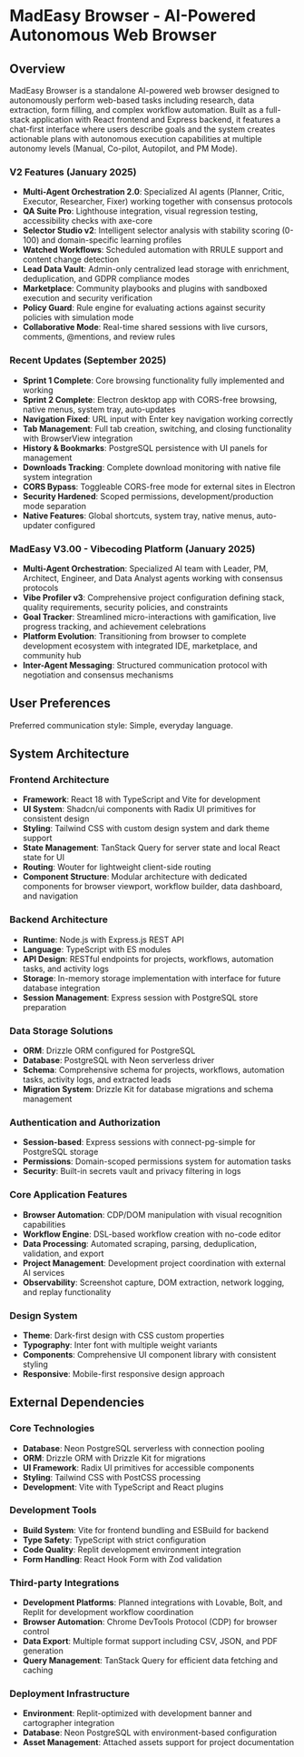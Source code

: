 # MadEasy Browser - AI-Powered Autonomous Web Browser

## Overview

MadEasy Browser is a standalone AI-powered web browser designed to autonomously perform web-based tasks including research, data extraction, form filling, and complex workflow automation. Built as a full-stack application with React frontend and Express backend, it features a chat-first interface where users describe goals and the system creates actionable plans with autonomous execution capabilities at multiple autonomy levels (Manual, Co-pilot, Autopilot, and PM Mode).

### V2 Features (January 2025)
- **Multi-Agent Orchestration 2.0**: Specialized AI agents (Planner, Critic, Executor, Researcher, Fixer) working together with consensus protocols
- **QA Suite Pro**: Lighthouse integration, visual regression testing, accessibility checks with axe-core
- **Selector Studio v2**: Intelligent selector analysis with stability scoring (0-100) and domain-specific learning profiles
- **Watched Workflows**: Scheduled automation with RRULE support and content change detection
- **Lead Data Vault**: Admin-only centralized lead storage with enrichment, deduplication, and GDPR compliance modes
- **Marketplace**: Community playbooks and plugins with sandboxed execution and security verification
- **Policy Guard**: Rule engine for evaluating actions against security policies with simulation mode
- **Collaborative Mode**: Real-time shared sessions with live cursors, comments, @mentions, and review rules

### Recent Updates (September 2025)
- **Sprint 1 Complete**: Core browsing functionality fully implemented and working
- **Sprint 2 Complete**: Electron desktop app with CORS-free browsing, native menus, system tray, auto-updates
- **Navigation Fixed**: URL input with Enter key navigation working correctly
- **Tab Management**: Full tab creation, switching, and closing functionality with BrowserView integration
- **History & Bookmarks**: PostgreSQL persistence with UI panels for management
- **Downloads Tracking**: Complete download monitoring with native file system integration
- **CORS Bypass**: Toggleable CORS-free mode for external sites in Electron
- **Security Hardened**: Scoped permissions, development/production mode separation
- **Native Features**: Global shortcuts, system tray, native menus, auto-updater configured

### MadEasy V3.00 - Vibecoding Platform (January 2025)
- **Multi-Agent Orchestration**: Specialized AI team with Leader, PM, Architect, Engineer, and Data Analyst agents working with consensus protocols
- **Vibe Profiler v3**: Comprehensive project configuration defining stack, quality requirements, security policies, and constraints
- **Goal Tracker**: Streamlined micro-interactions with gamification, live progress tracking, and achievement celebrations
- **Platform Evolution**: Transitioning from browser to complete development ecosystem with integrated IDE, marketplace, and community hub
- **Inter-Agent Messaging**: Structured communication protocol with negotiation and consensus mechanisms

## User Preferences

Preferred communication style: Simple, everyday language.

## System Architecture

### Frontend Architecture
- **Framework**: React 18 with TypeScript and Vite for development
- **UI System**: Shadcn/ui components with Radix UI primitives for consistent design
- **Styling**: Tailwind CSS with custom design system and dark theme support
- **State Management**: TanStack Query for server state and local React state for UI
- **Routing**: Wouter for lightweight client-side routing
- **Component Structure**: Modular architecture with dedicated components for browser viewport, workflow builder, data dashboard, and navigation

### Backend Architecture
- **Runtime**: Node.js with Express.js REST API
- **Language**: TypeScript with ES modules
- **API Design**: RESTful endpoints for projects, workflows, automation tasks, and activity logs
- **Storage**: In-memory storage implementation with interface for future database integration
- **Session Management**: Express session with PostgreSQL store preparation

### Data Storage Solutions
- **ORM**: Drizzle ORM configured for PostgreSQL
- **Database**: PostgreSQL with Neon serverless driver
- **Schema**: Comprehensive schema for projects, workflows, automation tasks, activity logs, and extracted leads
- **Migration System**: Drizzle Kit for database migrations and schema management

### Authentication and Authorization
- **Session-based**: Express sessions with connect-pg-simple for PostgreSQL storage
- **Permissions**: Domain-scoped permissions system for automation tasks
- **Security**: Built-in secrets vault and privacy filtering in logs

### Core Application Features
- **Browser Automation**: CDP/DOM manipulation with visual recognition capabilities
- **Workflow Engine**: DSL-based workflow creation with no-code editor
- **Data Processing**: Automated scraping, parsing, deduplication, validation, and export
- **Project Management**: Development project coordination with external AI services
- **Observability**: Screenshot capture, DOM extraction, network logging, and replay functionality

### Design System
- **Theme**: Dark-first design with CSS custom properties
- **Typography**: Inter font with multiple weight variants
- **Components**: Comprehensive UI component library with consistent styling
- **Responsive**: Mobile-first responsive design approach

## External Dependencies

### Core Technologies
- **Database**: Neon PostgreSQL serverless with connection pooling
- **ORM**: Drizzle ORM with Drizzle Kit for migrations
- **UI Framework**: Radix UI primitives for accessible components
- **Styling**: Tailwind CSS with PostCSS processing
- **Development**: Vite with TypeScript and React plugins

### Development Tools
- **Build System**: Vite for frontend bundling and ESBuild for backend
- **Type Safety**: TypeScript with strict configuration
- **Code Quality**: Replit development environment integration
- **Form Handling**: React Hook Form with Zod validation

### Third-party Integrations
- **Development Platforms**: Planned integrations with Lovable, Bolt, and Replit for development workflow coordination
- **Browser Automation**: Chrome DevTools Protocol (CDP) for browser control
- **Data Export**: Multiple format support including CSV, JSON, and PDF generation
- **Query Management**: TanStack Query for efficient data fetching and caching

### Deployment Infrastructure
- **Environment**: Replit-optimized with development banner and cartographer integration
- **Database**: Neon PostgreSQL with environment-based configuration
- **Asset Management**: Attached assets support for project documentation